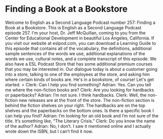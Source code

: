 # Finding a Book at a Bookstore

Welcome to English as a Second Language Podcast number 257: Finding a Book at a Bookstore.  This is English as a Second Language Podcast episode 257.  I'm your host, Dr. Jeff McQuillan, coming to you from the Center for Educational Development in beautiful Los Angeles, California.    If you visit our website at eslpod.com, you can download a Learning Guide to this episode that contains all of the vocabulary, the definitions, additional sample sentences of the words we use, additional explanations of the words we use, cultural notes, and a complete transcript of this episode.  We also have a ESL Podcast Store that has some additional premium courses that you may be interested in.  Our dialogue today is about a customer going into a store, talking to one of the employees at the store, and asking him where certain kinds of books are.  He's in a bookstore, of course!  Let's get started.  > Clerk:  Can I help you find something?  Adrian:  Yes.  Can you tell me where the non-fiction books are?  Clerk:  Are you looking for hardbacks or paperbacks?  Adrian:  I’m not sure.  I think hardbacks.  Clerk:  Well, the non-fiction new releases are at the front of the store.  The non-fiction section is behind the fiction shelves on your right.  The hardbacks are on the top shelves and the paperbacks on the bottom ones.  Is there a specific book I can help you find?  Adrian:  I’m looking for an old book and I’m not sure of the title.  It’s something like, “The Literary Crisis.”  Clerk:  Do you know the name of the author?    Adrian:  No, I don’t.  I saw it mentioned online and I actually wrote down the ISBN, but I can’t find it now. 